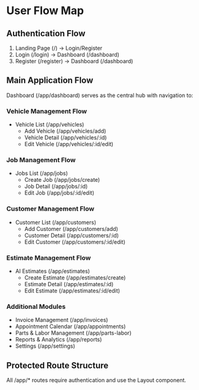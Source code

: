 # User Flow Map

## Authentication Flow
1. Landing Page (/) → Login/Register
2. Login (/login) → Dashboard (/dashboard)
3. Register (/register) → Dashboard (/dashboard)

## Main Application Flow
Dashboard (/app/dashboard) serves as the central hub with navigation to:

### Vehicle Management Flow
- Vehicle List (/app/vehicles)
  - Add Vehicle (/app/vehicles/add)
  - Vehicle Detail (/app/vehicles/:id)
  - Edit Vehicle (/app/vehicles/:id/edit)

### Job Management Flow
- Jobs List (/app/jobs)
  - Create Job (/app/jobs/create)
  - Job Detail (/app/jobs/:id)
  - Edit Job (/app/jobs/:id/edit)

### Customer Management Flow
- Customer List (/app/customers)
  - Add Customer (/app/customers/add)
  - Customer Detail (/app/customers/:id)
  - Edit Customer (/app/customers/:id/edit)

### Estimate Management Flow
- AI Estimates (/app/estimates)
  - Create Estimate (/app/estimates/create)
  - Estimate Detail (/app/estimates/:id)
  - Edit Estimate (/app/estimates/:id/edit)

### Additional Modules
- Invoice Management (/app/invoices)
- Appointment Calendar (/app/appointments)
- Parts & Labor Management (/app/parts-labor)
- Reports & Analytics (/app/reports)
- Settings (/app/settings)

## Protected Route Structure
All /app/* routes require authentication and use the Layout component.
